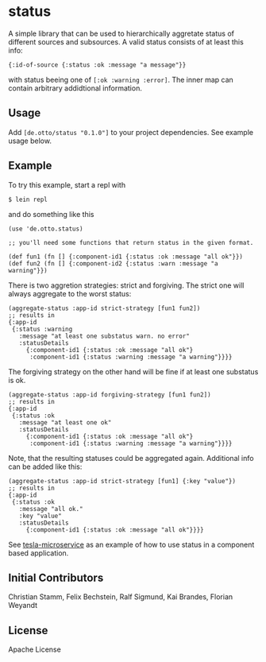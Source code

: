 # status

A simple library that can be used to hierarchically aggretate status of different sources and subsources. A valid status consists of at least this info:

```
{:id-of-source {:status :ok :message "a message"}}
```
with status beeing one of `[:ok :warning :error]`. The inner map can contain arbitrary addidtional information.

## Usage

Add `[de.otto/status "0.1.0"]` to your project dependencies. See example usage below.

## Example

To try this example, start a repl with

```$ lein repl```

and do something like this
```
(use 'de.otto.status)

;; you'll need some functions that return status in the given format.

(def fun1 (fn [] {:component-id1 {:status :ok :message "all ok"}})
(def fun2 (fn [] {:component-id2 {:status :warn :message "a warning"}})

```

There is two aggretion strategies: strict and forgiving. The strict one will always aggregate to the worst status:

```
(aggregate-status :app-id strict-strategy [fun1 fun2])
;; results in
{:app-id
 {:status :warning
   :message "at least one substatus warn. no error"
   :statusDetails
     {:component-id1 {:status :ok :message "all ok"}
      :component-id1 {:status :warning :message "a warning"}}}}
```

The forgiving strategy on the other hand will be fine if at least one substatus is ok.
```
(aggregate-status :app-id forgiving-strategy [fun1 fun2])
;; results in
{:app-id
 {:status :ok
   :message "at least one ok"
   :statusDetails
     {:component-id1 {:status :ok :message "all ok"}
      :component-id1 {:status :warning :message "a warning"}}}}

```

Note, that the resulting statuses could be aggregated again. Additional info can be added like this:

```
(aggregate-status :app-id strict-strategy [fun1] {:key "value"})
;; results in
{:app-id
 {:status :ok
   :message "all ok."
   :key "value"
   :statusDetails
     {:component-id1 {:status :ok :message "all ok"}}}}
```

See [tesla-microservice](https://github.com/otto-de/tesla-microservice) as an example of how to use status in a component based application.


## Initial Contributors

Christian Stamm, Felix Bechstein, Ralf Sigmund, Kai Brandes, Florian Weyandt

## License

Apache License
